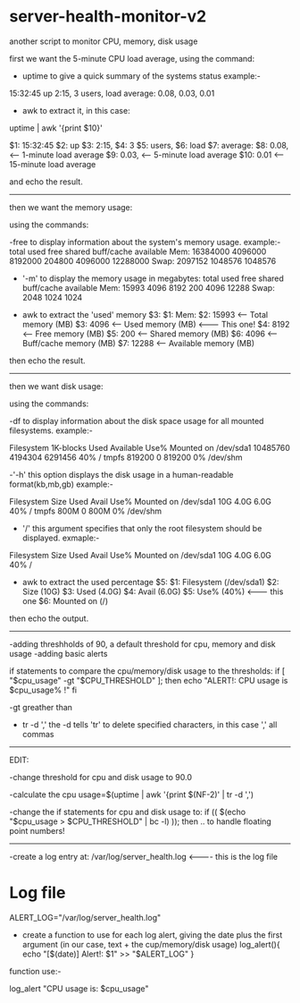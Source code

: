# server-health-monitor-v2
another script to monitor CPU, memory, disk usage

first we want the 5-minute CPU load average, using the command:

- uptime
to give a quick summary of the systems status 
example:- 

15:32:45 up  2:15,  3 users,  load average: 0.08, 0.03, 0.01 


- awk 
to extract it, in this case:

uptime | awk '{print $10}'

$1: 15:32:45
$2: up
$3: 2:15,
$4: 3
$5: users,
$6: load
$7: average:
$8: 0.08,    <-- 1-minute load average
$9: 0.03,    <-- 5-minute load average
$10: 0.01    <-- 15-minute load average

and echo the result.

----------------------------------------------------------------------
then we want the memory usage:

using the commands:

-free
to display information about the system's memory usage.
example:-
              total        used        free      shared  buff/cache   available
Mem:        16384000     4096000     8192000      204800     4096000    12288000
Swap:       2097152      1048576     1048576

- '-m'
to display the memory usage in megabytes:
          total        used        free      shared  buff/cache   available
Mem:          15993        4096        8192         200        4096       12288
Swap:          2048        1024        1024

- awk
to extract the 'used' memory $3:
$1: Mem:
$2: 15993    <-- Total memory (MB)
$3: 4096     <-- Used memory (MB)   <--- This one!
$4: 8192     <-- Free memory (MB)
$5: 200      <-- Shared memory (MB)
$6: 4096     <-- Buff/cache memory (MB)
$7: 12288    <-- Available memory (MB) 


then echo the result.


-----------------------------------------------------------------------------
then we want disk usage:

using the commands: 

-df 
to display information about the disk space usage for all mounted filesystems.
example:-

Filesystem     1K-blocks    Used Available Use% Mounted on
/dev/sda1       10485760 4194304   6291456  40% /
tmpfs             819200       0    819200   0% /dev/shm


-'-h' 
this option displays the disk usage in a human-readable format(kb,mb,gb)
example:-

Filesystem      Size  Used Avail Use% Mounted on
/dev/sda1        10G  4.0G  6.0G  40% /
tmpfs           800M     0  800M   0% /dev/shm

- '/'
this argument specifies that only the root filesystem should be displayed.
exmaple:-

Filesystem      Size  Used Avail Use% Mounted on
/dev/sda1        10G  4.0G  6.0G  40% /


- awk
to extract the used percentage $5:
$1: Filesystem  (/dev/sda1)
$2: Size        (10G)
$3: Used        (4.0G)
$4: Avail       (6.0G)
$5: Use%        (40%) <--- this one
$6: Mounted on  (/)


then echo the output.

---------------------------------------------------------------
-adding threshholds of 90, a default threshold for cpu, memory and disk usage
-adding basic alerts

if statements to compare the cpu/memory/disk usage to the thresholds:
if [ "$cpu_usage" -gt "$CPU_THRESHOLD" ]; then
	echo "ALERT!: CPU usage is $cpu_usage% !"
fi

-gt 
greather than


- tr -d ','
the -d tells 'tr' to delete specified characters, in this case ',' all commas

-------------------------------------------------------------------
EDIT:

-change threshold for cpu and disk usage to 90.0

-calculate the cpu usage=$(uptime | awk '{print $(NF-2)' | tr -d ',')

-change the if statements for cpu and disk usage to:
	if (( $(echo "$cpu_usage > $CPU_THRESHOLD" | bc -l) )); then ..
to handle floating point numbers!


---------------------------------------------------------------------
-create a log entry at: /var/log/server_health.log   <---- this is the log file

# Log file
ALERT_LOG="/var/log/server_health.log"

- create a function to use for each log alert, giving the date plus the first argument (in our case, text + the cup/memory/disk usage)
log_alert(){
   echo "[$(date)] Alert!: $1" >> "$ALERT_LOG"
}

function use:-

log_alert "CPU usage is: $cpu_usage"

 


